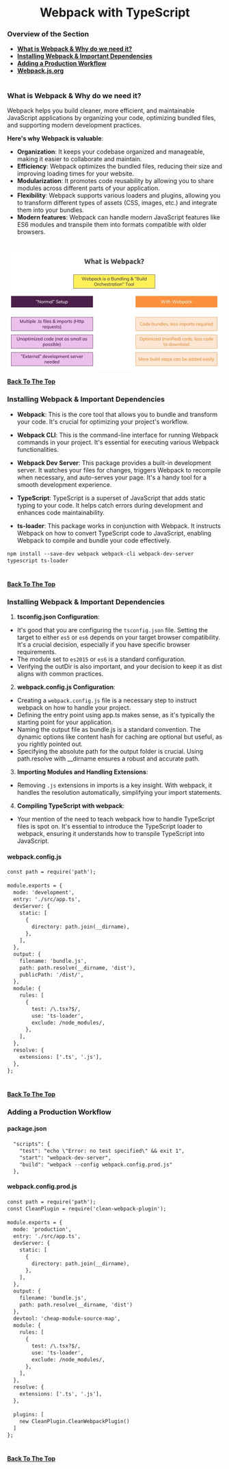 <h1 align="center">Webpack with TypeScript</h1>

### Overview of the Section
* **[What is Webpack & Why do we need it?](#webpack)**
* **[Installing Webpack & Important Dependencies](#install)**
* **[Adding a Production Workflow](#production)**
* **[Webpack.js.org](https://webpack.js.org/)**

#
### <a name="webpack">What is Webpack & Why do we need it?</a>

Webpack helps you build cleaner, more efficient, and maintainable JavaScript applications by organizing your code, optimizing bundled files, and supporting modern development practices.

**Here's why Webpack is valuable**:

- **Organization**: It keeps your codebase organized and manageable, making it easier to collaborate and maintain.
- **Efficiency**: Webpack optimizes the bundled files, reducing their size and improving loading times for your website.
- **Modularization**: It promotes code reusability by allowing you to share modules across different parts of your application.
- **Flexibility**: Webpack supports various loaders and plugins, allowing you to transform different types of assets (CSS, images, etc.) and integrate them into your bundles.
- **Modern features**: Webpack can handle modern JavaScript features like ES6 modules and transpile them into formats compatible with older browsers.
#

![webpack](https://github.com/tsokac2/-_-_TypeScript_CheatSheet/blob/main/src/04.JPG)

**[Back To The Top](#Overview-of-the-Section)**

### <a name="install">Installing Webpack & Important Dependencies</a>

- **Webpack**: This is the core tool that allows you to bundle and transform your code. It's crucial for optimizing your project's workflow.

- **Webpack CLI**: This is the command-line interface for running Webpack commands in your project. It's essential for executing various Webpack functionalities.

- **Webpack Dev Server**: This package provides a built-in development server. It watches your files for changes, triggers Webpack to recompile when necessary, and auto-serves your page. It's a handy tool for a smooth development experience.

- **TypeScript**: TypeScript is a superset of JavaScript that adds static typing to your code. It helps catch errors during development and enhances code maintainability.

- **ts-loader**: This package works in conjunction with Webpack. It instructs Webpack on how to convert TypeScript code to JavaScript, enabling Webpack to compile and bundle your code effectively.

```
npm install --save-dev webpack webpack-cli webpack-dev-server typescript ts-loader
```
#
**[Back To The Top](#Overview-of-the-Section)**

### <a name="install">Installing Webpack & Important Dependencies</a>

1. **tsconfig.json Configuration**:
- It's good that you are configuring the ``tsconfig.json`` file. Setting the target to either ``es5`` or ``es6`` depends on your target browser compatibility. It's a crucial decision, especially if you have specific browser requirements.
- The module set to ``es2015`` or ``es6`` is a standard configuration.
- Verifying the outDir is also important, and your decision to keep it as dist aligns with common practices.

2. **webpack.config.js Configuration**:
- Creating a ``webpack.config.js`` file is a necessary step to instruct webpack on how to handle your project.
- Defining the entry point using app.ts makes sense, as it's typically the starting point for your application.
- Naming the output file as bundle.js is a standard convention. The dynamic options like content hash for caching are optional but useful, as you rightly pointed out.
- Specifying the absolute path for the output folder is crucial. Using path.resolve with __dirname ensures a robust and accurate path.

3. **Importing Modules and Handling Extensions**:
- Removing ``.js`` extensions in imports is a key insight. With webpack, it handles the resolution automatically, simplifying your import statements.

4. **Compiling TypeScript with webpack**:
- Your mention of the need to teach webpack how to handle TypeScript files is spot on. It's essential to introduce the TypeScript loader to webpack, ensuring it understands how to transpile TypeScript into JavaScript.

#### webpack.config.js
```
const path = require('path');
 
module.exports = {
  mode: 'development',
  entry: './src/app.ts',
  devServer: {
    static: [
      {
        directory: path.join(__dirname),
      },
    ],
  },
  output: {
    filename: 'bundle.js',
    path: path.resolve(__dirname, 'dist'),
    publicPath: '/dist/',
  },
  module: {
    rules: [
      {
        test: /\.tsx?$/,
        use: 'ts-loader',
        exclude: /node_modules/,
      },
    ],
  },
  resolve: {
    extensions: ['.ts', '.js'],
  },
};
```
#
**[Back To The Top](#Overview-of-the-Section)**

### <a name="production">Adding a Production Workflow</a>

#### package.json
```
  "scripts": {
    "test": "echo \"Error: no test specified\" && exit 1",
    "start": "webpack-dev-server",
    "build": "webpack --config webpack.config.prod.js"
  },
```

#### webpack.config.prod.js
```
const path = require('path');
const CleanPlugin = require('clean-webpack-plugin');
 
module.exports = {
  mode: 'production',
  entry: './src/app.ts',
  devServer: {
    static: [
      {
        directory: path.join(__dirname),
      },
    ],
  },
  output: {
    filename: 'bundle.js',
    path: path.resolve(__dirname, 'dist')
  },
  devtool: 'cheap-module-source-map',
  module: {
    rules: [
      {
        test: /\.tsx?$/,
        use: 'ts-loader',
        exclude: /node_modules/,
      },
    ],
  },
  resolve: {
    extensions: ['.ts', '.js'],
  },

  plugins: [
    new CleanPlugin.CleanWebpackPlugin()
  ]
};
```
#
**[Back To The Top](#Overview-of-the-Section)**